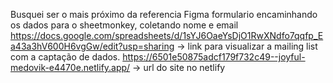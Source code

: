 Busquei ser o mais próximo da referencia Figma
formulario encaminhando os dados para o sheetmonkey, coletando nome e email 
https://docs.google.com/spreadsheets/d/1sYJ6OaeYsDjO1RwXNdfo7qqfp_Ea43a3hV600H6vgGw/edit?usp=sharing -> link para visualizar a mailing list com a captação de dados. 
https://6501e50875adcf179f732c49--joyful-medovik-e4470e.netlify.app/ -> url do site no netlify
